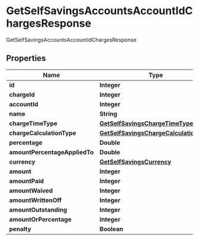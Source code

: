 

# GetSelfSavingsAccountsAccountIdChargesResponse

GetSelfSavingsAccountsAccountIdChargesResponse
## Properties

Name | Type | Description | Notes
------------ | ------------- | ------------- | -------------
**id** | **Integer** |  |  [optional]
**chargeId** | **Integer** |  |  [optional]
**accountId** | **Integer** |  |  [optional]
**name** | **String** |  |  [optional]
**chargeTimeType** | [**GetSelfSavingsChargeTimeType**](GetSelfSavingsChargeTimeType.md) |  |  [optional]
**chargeCalculationType** | [**GetSelfSavingsChargeCalculationType**](GetSelfSavingsChargeCalculationType.md) |  |  [optional]
**percentage** | **Double** |  |  [optional]
**amountPercentageAppliedTo** | **Double** |  |  [optional]
**currency** | [**GetSelfSavingsCurrency**](GetSelfSavingsCurrency.md) |  |  [optional]
**amount** | **Integer** |  |  [optional]
**amountPaid** | **Integer** |  |  [optional]
**amountWaived** | **Integer** |  |  [optional]
**amountWrittenOff** | **Integer** |  |  [optional]
**amountOutstanding** | **Integer** |  |  [optional]
**amountOrPercentage** | **Integer** |  |  [optional]
**penalty** | **Boolean** |  |  [optional]



